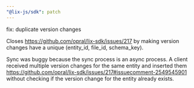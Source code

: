 ```yaml
---
"@lix-js/sdk": patch
---
```


fix: duplicate version changes

Closes https://github.com/opral/lix-sdk/issues/217 by making version changes have a unique (entity_id, file_id, schema_key).

Sync was buggy because the sync process is an async process. A client received multiple version changes for the same entity and inserted them https://github.com/opral/lix-sdk/issues/217#issuecomment-2549545901 without checking if the version change for the entity already exists.
